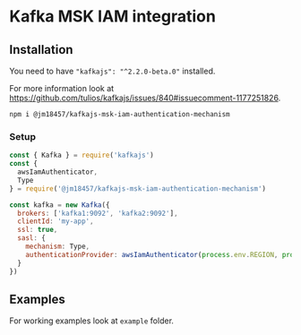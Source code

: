 # Kafka MSK IAM integration

## Installation

You need to have `"kafkajs": "^2.2.0-beta.0"` installed.

For more information look at https://github.com/tulios/kafkajs/issues/840#issuecomment-1177251826.

```shell
npm i @jm18457/kafkajs-msk-iam-authentication-mechanism 
```

### Setup

```javascript
const { Kafka } = require('kafkajs')
const {
  awsIamAuthenticator,
  Type
} = require('@jm18457/kafkajs-msk-iam-authentication-mechanism')

const kafka = new Kafka({
  brokers: ['kafka1:9092', 'kafka2:9092'],
  clientId: 'my-app',
  ssl: true,
  sasl: {
    mechanism: Type,
    authenticationProvider: awsIamAuthenticator(process.env.REGION, process.env.TTL)
  }
})
```

## Examples

For working examples look at `example` folder.

